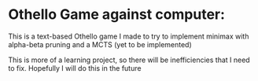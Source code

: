 # Othello Game against computer:

This is a text-based Othello game I made to try to implement minimax with alpha-beta pruning and a MCTS (yet to be implemented)

This is more of a learning project, so there will be inefficiencies that I need to fix. Hopefully I will do this in the future



